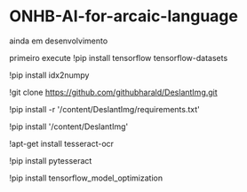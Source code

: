 # ONHB-AI-for-arcaic-language

ainda em desenvolvimento

primeiro execute !pip install tensorflow tensorflow-datasets

!pip install idx2numpy

!git clone https://github.com/githubharald/DeslantImg.git

!pip install -r '/content/DeslantImg/requirements.txt'

!pip install '/content/DeslantImg'

!apt-get install tesseract-ocr

!pip install pytesseract

!pip install tensorflow_model_optimization
